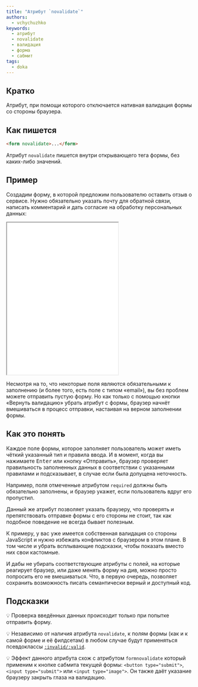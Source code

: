 ```yaml
---
title: "Атрибут `novalidate`"
authors:
  - vchychuzhko
keywords:
  - атрибут
  - novalidate
  - валидация
  - форма
  - сабмит
tags:
  - doka
---
```


## Кратко

Атрибут, при помощи которого отключается нативная валидация формы со стороны браузера.

## Как пишется

```html
<form novalidate>...</form>
```

Атрибут `novalidate` пишется внутри открывающего тега формы, без каких-либо значений.

## Пример

Создадим форму, в которой предложим пользователю оставить отзыв о сервисе. Нужно обязательно указать почту для обратной связи, написать комментарий и дать согласие на обработку персональных данных:

<iframe title="Форма с отключенной валидацией" src="demos/form-validation/" height="410"></iframe>

Несмотря на то, что некоторые поля являются обязательными к заполнению (и более того, есть поле с типом «email»), вы без проблем можете отправить пустую форму. Но как только с помощью кнопки «Вернуть валидацию» убрать атрибут с формы, браузер начнёт вмешиваться в процесс отправки, настаивая на верном заполнении формы.

## Как это понять

Каждое поле формы, которое заполняет пользователь может иметь чёткий указанный тип и правила ввода. И в момент, когда вы нажимаете <kbd>Enter</kbd> или кнопку «Отправить», браузер проверяет правильность заполненных данных в соответствии с указанными правилами и подсказывает, в случае если была допущена неточность.

Например, поля отмеченные атрибутом `required` должны быть обязательно заполнены, и браузер укажет, если пользователь вдруг его пропустил.

Данный же атрибут позволяет указать браузеру, что проверять и препятствовать отправке формы с его стороны не стоит, так как подобное поведение не всегда бывает полезным.

К примеру, у вас уже имеется собственная валидация со стороны JavaScript  и нужно избежать конфликтов с браузером в этом плане. В том числе и убрать всплывающие подсказки, чтобы показать вместо них свои кастомные.

И дабы не убирать соответствующие атрибуты с полей, на которые реагирует браузер, или даже менять форму на див, можно просто попросить его не вмешиваться. Что, в первую очередь, позволяет сохранить возможность писать семантически верный и доступный код.

## Подсказки

💡 Проверка введённых данных происходит только при попытке отправить форму.

💡 Независимо от наличия атрибута `novalidate`, к полям формы (как и к самой форме и её филдсетам) в любом случае будут применяться псевдоклассы [`:invalid/:valid`](/css/invalid-valid).

💡 Эффект данного атрибута схож с атрибутом `formnovalidate` который применим к кнопке сабмита текущей формы: `<button type="submit">`, `<input type="submit">` или `<input type="image">`. Он также даёт указание браузеру закрыть глаза на валидацию.
